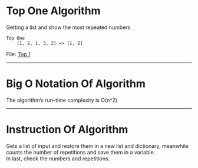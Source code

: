 # Top One Algorithm
Getting a list and show the most repeated numbers<br>
````
Top One
    [1, 2, 1, 3, 2] => [1, 2]

````
File: [Top 1](./top_1.py)

---
# Big O Notation Of Algorithm
The algorithm’s run–time complexity is O(n^2)

---
# Instruction Of Algorithm
Gets a list of input and restore them in a new list and
dictionary, meanwhile counts the  number of repetitions
and save them in a variable.<br>
In last, check the numbers and repetitions.